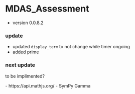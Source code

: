 # MDAS_Assessment

- version 0.0.8.2

### update

- updated `display_term` to not change while timer ongoing
- added prime

### next update
<p> to be implimented? </p>
- https://api.mathjs.org/
- SymPy Gamma
